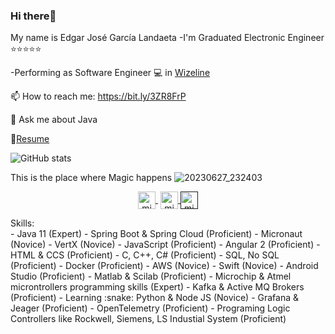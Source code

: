 ### Hi there👋
 My name is Edgar José García Landaeta
-I'm Graduated Electronic Engineer :star::star::star::star::star:

-Performing as Software Engineer :computer: in [Wizeline](https://www.wizeline.com/)

📫 How to reach me: https://bit.ly/3ZR8FrP

💬 Ask me about Java

📘[Resume](https://github.com/edgar643/edgar643/files/10486104/CV.Edgar.Garcia.ENG.pdf)

![GitHub stats](https://github-readme-stats.vercel.app/api?username=edgar643&show_icons=true&theme=dark)


This is the place where Magic happens
![20230627_232403](https://github.com/edgar643/edgar643/assets/54609461/e0a7897d-014c-4717-944b-4146ad9cfc8e)
<br>
<p align="center">
     <a href="https://www.youtube.com/channel/UCRQmogD06nB3yxXnZEV2iIw" target="blank" style='margin-right:4px'>
    <img align="center" src="https://cdn.jsdelivr.net/npm/simple-icons@3.0.1/icons/youtube.svg" alt="midudev" height="28px" width="28px" />
  </a>
  <a href="https://instagram.com/edgar643" target="blank">
    <img align="center" src="https://cdn.jsdelivr.net/npm/simple-icons@3.0.1/icons/instagram.svg" alt="midu.dev" height="28px" width="28px" />
  </a>
  <a href="" target="blank">
    <img align="center" src="https://cdn.jsdelivr.net/npm/simple-icons@3.0.1/icons/twitter.svg" alt="midudev" height="28px" width="28px" />
  </a>
</p>
Skills:
<br>
- Java 11 (Expert)
- Spring Boot & Spring Cloud (Proficient)
- Micronaut (Novice)
- VertX (Novice)
- JavaScript (Proficient)
- Angular 2 (Proficient)
- HTML & CCS (Proficient)
- C, C++, C# (Proficient)
- SQL, No SQL (Proficient)
- Docker (Proficient)
- AWS (Novice)
- Swift (Novice) 
- Android Studio (Proficient) 
- Matlab & Scilab (Proficient) 
- Microchip & Atmel microntrollers programming skills (Expert)
- Kafka & Active MQ Brokers (Proficient)
- Learning  :snake: Python & Node JS (Novice)
- Grafana & Jeager (Proficient) 
- OpenTelemetry (Proficient)
- Programing Logic Controllers like Rockwell, Siemens, LS Industial System (Proficient)
<!--
**edgar643/edgar643** is a ✨ _special_ ✨ repository because its `README.md` (this file) appears on your GitHub profile.


-->

